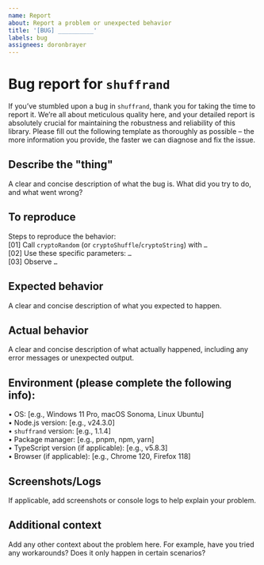 ```yaml
---
name: Report
about: Report a problem or unexpected behavior
title: '[BUG] __________'
labels: bug
assignees: doronbrayer
---
```


# Bug report for `shuffrand`

If you’ve stumbled upon a bug in `shuffrand`, thank you for taking the time to report it. We’re all about meticulous quality here, and your detailed report is absolutely crucial for maintaining the robustness and reliability of this library. Please fill out the following template as thoroughly as possible – the more information you provide, the faster we can diagnose and fix the issue.

## Describe the "thing"

A clear and concise description of what the bug is. What did you try to do, and what went wrong?

## To reproduce

Steps to reproduce the behavior:<br>
[01] Call `cryptoRandom` (or `cryptoShuffle`/`cryptoString`) with `…`<br>
[02] Use these specific parameters: `…`<br>
[03] Observe `…`<br>

## Expected behavior

A clear and concise description of what you expected to happen.

## Actual behavior

A clear and concise description of what actually happened, including any error messages or unexpected output.

## Environment (please complete the following info):

• OS: [e.g., Windows 11 Pro, macOS Sonoma, Linux Ubuntu]<br>
• Node.js version: [e.g., v24.3.0]<br>
• `shuffrand` version: [e.g., 1.1.4]<br>
• Package manager: [e.g., pnpm, npm, yarn]<br>
• TypeScript version (if applicable): [e.g., v5.8.3]<br>
• Browser (if applicable): [e.g., Chrome 120, Firefox 118]

## Screenshots/Logs

If applicable, add screenshots or console logs to help explain your problem.

## Additional context

Add any other context about the problem here. For example, have you tried any workarounds? Does it only happen in certain scenarios?
